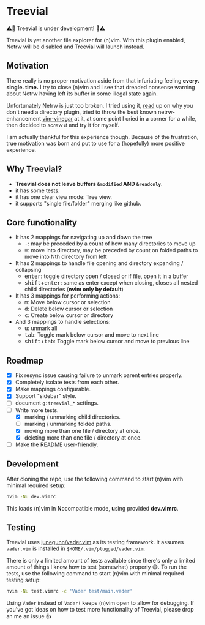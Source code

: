 # Treevial

:warning::construction: Treevial is under development! :construction::warning:

Treevial is yet another file explorer for (n)vim. With this plugin enabled,
Netrw will be disabled and Treevial will launch instead.

## Motivation

There really is no proper motivation aside from that infuriating feeling
**every. single. time.** I try to close (n)vim and I see that dreaded nonsense
warning about Netrw having left its buffer in some illegal state again.

Unfortunately Netrw is just too broken. I tried using it, [read](https://shapeshed.com/vim-netrw/)
up on why you don't need a directory plugin, tried to throw
the best known netrw-enhancement [vim-vinegar](https://github.com/tpope/vim-vinegar)
at it, at some point I cried in a corner for a while, then decided
to *screw it* and try it for myself.

I am actually thankful for this experience though. Because of the frustration, true
motivation was born and put to use for a (hopefully) more positive experience.

## Why Treevial?

- **Treevial does not leave buffers `&modified` AND `&readonly`**.
- it has some tests.
- it has one clear view mode: Tree view.
- it supports "single file/folder" merging like github.

## Core functionality

- It has 2 mappings for navigating up and down the tree
  - <kbd>-</kbd>: may be preceded by a count of how many directories to move up
  - <kbd>=</kbd>: move into directory, may be preceded by count on folded paths to move into Nth directory from left
- It has 2 mappings to handle file opening and directory expanding / collapsing
  - <kbd>enter</kbd>: toggle directory open / closed or if file, open it in a buffer
  - <kbd>shift</kbd>+<kbd>enter</kbd>: same as enter except when closing, closes all nested child directories (**nvim only by default**)
- It has 3 mappings for performing actions:
  - <kbd>m</kbd>: Move below cursor or selection
  - <kbd>d</kbd>: Delete below cursor or selection
  - <kbd>c</kbd>: Create below cursor or directory
- And 3 mappings to handle selections:
  - <kbd>u</kbd>: unmark all
  - <kbd>tab</kbd>: Toggle mark below cursor and move to next line
  - <kbd>shift</kbd>+<kbd>tab</kbd>: Toggle mark below cursor and move to previous line

## Roadmap

- [x] Fix resync issue causing failure to unmark parent entries properly.
- [x] Completely isolate tests from each other.
- [x] Make mappings configurable.
- [x] Support "sidebar" style.
- [ ] document `g:treevial_*` settings.
- [ ] Write more tests.
    - [x] marking / unmarking child directories.
    - [ ] marking / unmarking folded paths.
    - [x] moving more than one file / directory at once.
    - [x] deleting more than one file / directory at once.
- [ ] Make the README user-friendly.

## Development

After cloning the repo, use the following command to start (n)vim with minimal required setup:

```sh
nvim -Nu dev.vimrc
```

This loads (n)vim in **N**ocompatible mode, **u**sing provided **dev.vimrc**.

## Testing

Treevial uses [junegunn/vader.vim](https://github.com/junegunn/vader.vim) as its testing framework.
It assumes `vader.vim` is installed in `$HOME/.vim/plugged/vader.vim`.

There is only a limited amount of tests available since there's only a limited
amount of things I know how to test (somewhat) properly :sweat_smile:. To run the tests,
use the following command to start (n)vim with minimal required testing setup:

```sh
nvim -Nu test.vimrc -c 'Vader test/main.vader'
```

Using `Vader` instead of `Vader!` keeps (n)vim open to allow for debugging.
If you've got ideas on how to test more functionality of Treevial, please drop
an me an issue :+1:
